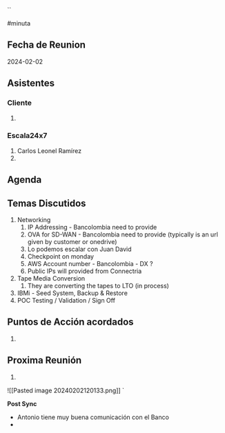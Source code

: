 ``

#minuta
## Fecha de Reunion
2024-02-02

## Asistentes

### Cliente
1. 
### Escala24x7
1. Carlos Leonel Ramírez
2. 

## Agenda

## Temas Discutidos
1. Networking
	1. IP Addressing - Bancolombia need to provide
	2. OVA for SD-WAN - Bancolombia need to provide (typically is an url given by customer or onedrive)
	3. Lo podemos escalar con Juan David
	4. Checkpoint on monday
	5. AWS Account number - Bancolombia - DX ?
	6. Public IPs will provided from Connectria
2. Tape Media Conversion
	1. They are converting the tapes to LTO (in process)
3. IBMi - Seed System, Backup & Restore
4. POC Testing / Validation / Sign Off

## Puntos de Acción acordados
1. 

## Proxima Reunión
1.  
![[Pasted image 20240202120133.png]]
`


**Post Sync**
- Antonio tiene muy buena comunicación con el Banco
- 